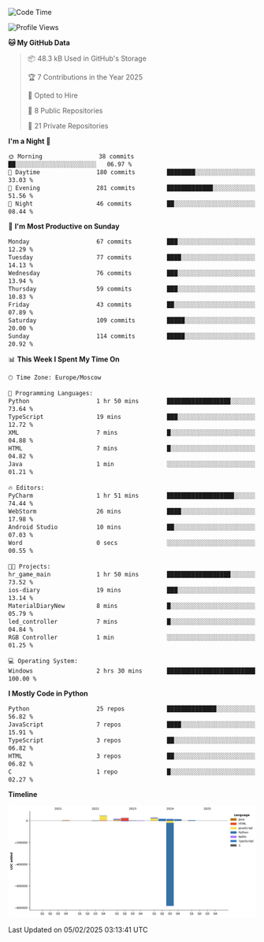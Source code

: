 <!--START_SECTION:waka-->
![Code Time](http://img.shields.io/badge/Code%20Time-594%20hrs%201%20min-blue)

![Profile Views](http://img.shields.io/badge/Profile%20Views-6-blue)

**🐱 My GitHub Data** 

> 📦 48.3 kB Used in GitHub's Storage 
 > 
> 🏆 7 Contributions in the Year 2025
 > 
> 💼 Opted to Hire
 > 
> 📜 8 Public Repositories 
 > 
> 🔑 21 Private Repositories 
 > 
**I'm a Night 🦉** 

```text
🌞 Morning                38 commits          ██░░░░░░░░░░░░░░░░░░░░░░░   06.97 % 
🌆 Daytime                180 commits         ████████░░░░░░░░░░░░░░░░░   33.03 % 
🌃 Evening                281 commits         █████████████░░░░░░░░░░░░   51.56 % 
🌙 Night                  46 commits          ██░░░░░░░░░░░░░░░░░░░░░░░   08.44 % 
```
📅 **I'm Most Productive on Sunday** 

```text
Monday                   67 commits          ███░░░░░░░░░░░░░░░░░░░░░░   12.29 % 
Tuesday                  77 commits          ████░░░░░░░░░░░░░░░░░░░░░   14.13 % 
Wednesday                76 commits          ███░░░░░░░░░░░░░░░░░░░░░░   13.94 % 
Thursday                 59 commits          ███░░░░░░░░░░░░░░░░░░░░░░   10.83 % 
Friday                   43 commits          ██░░░░░░░░░░░░░░░░░░░░░░░   07.89 % 
Saturday                 109 commits         █████░░░░░░░░░░░░░░░░░░░░   20.00 % 
Sunday                   114 commits         █████░░░░░░░░░░░░░░░░░░░░   20.92 % 
```


📊 **This Week I Spent My Time On** 

```text
🕑︎ Time Zone: Europe/Moscow

💬 Programming Languages: 
Python                   1 hr 50 mins        ██████████████████░░░░░░░   73.64 % 
TypeScript               19 mins             ███░░░░░░░░░░░░░░░░░░░░░░   12.72 % 
XML                      7 mins              █░░░░░░░░░░░░░░░░░░░░░░░░   04.88 % 
HTML                     7 mins              █░░░░░░░░░░░░░░░░░░░░░░░░   04.82 % 
Java                     1 min               ░░░░░░░░░░░░░░░░░░░░░░░░░   01.21 % 

🔥 Editors: 
PyCharm                  1 hr 51 mins        ███████████████████░░░░░░   74.44 % 
WebStorm                 26 mins             ████░░░░░░░░░░░░░░░░░░░░░   17.98 % 
Android Studio           10 mins             ██░░░░░░░░░░░░░░░░░░░░░░░   07.03 % 
Word                     0 secs              ░░░░░░░░░░░░░░░░░░░░░░░░░   00.55 % 

🐱‍💻 Projects: 
hr_game_main             1 hr 50 mins        ██████████████████░░░░░░░   73.52 % 
ios-diary                19 mins             ███░░░░░░░░░░░░░░░░░░░░░░   13.14 % 
MaterialDiaryNew         8 mins              █░░░░░░░░░░░░░░░░░░░░░░░░   05.79 % 
led_controller           7 mins              █░░░░░░░░░░░░░░░░░░░░░░░░   04.84 % 
RGB Controller           1 min               ░░░░░░░░░░░░░░░░░░░░░░░░░   01.25 % 

💻 Operating System: 
Windows                  2 hrs 30 mins       █████████████████████████   100.00 % 
```

**I Mostly Code in Python** 

```text
Python                   25 repos            ██████████████░░░░░░░░░░░   56.82 % 
JavaScript               7 repos             ████░░░░░░░░░░░░░░░░░░░░░   15.91 % 
TypeScript               3 repos             ██░░░░░░░░░░░░░░░░░░░░░░░   06.82 % 
HTML                     3 repos             ██░░░░░░░░░░░░░░░░░░░░░░░   06.82 % 
C                        1 repo              █░░░░░░░░░░░░░░░░░░░░░░░░   02.27 % 
```



**Timeline**

![Lines of Code chart](https://raw.githubusercontent.com/adlemx/adlemx/main/assets/bar_graph.png)


 Last Updated on 05/02/2025 03:13:41 UTC
<!--END_SECTION:waka-->
